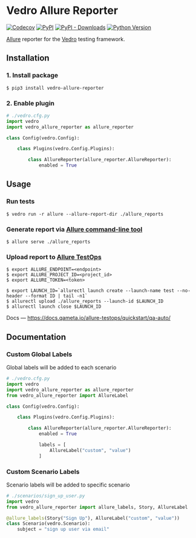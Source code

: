 # Vedro Allure Reporter

[![Codecov](https://img.shields.io/codecov/c/github/vedro-universe/vedro-allure-reporter/master.svg?style=flat-square)](https://codecov.io/gh/vedro-universe/vedro-allure-reporter)
[![PyPI](https://img.shields.io/pypi/v/vedro-allure-reporter.svg?style=flat-square)](https://pypi.python.org/pypi/vedro-allure-reporter/)
[![PyPI - Downloads](https://img.shields.io/pypi/dm/vedro-allure-reporter?style=flat-square)](https://pypi.python.org/pypi/vedro-allure-reporter/)
[![Python Version](https://img.shields.io/pypi/pyversions/vedro-allure-reporter.svg?style=flat-square)](https://pypi.python.org/pypi/vedro-allure-reporter/)

[Allure](https://docs.qameta.io/allure/) reporter for the [Vedro](https://vedro.io/) testing framework.

## Installation

### 1. Install package

```shell
$ pip3 install vedro-allure-reporter
```

### 2. Enable plugin

```python
# ./vedro.cfg.py
import vedro
import vedro_allure_reporter as allure_reporter

class Config(vedro.Config):

    class Plugins(vedro.Config.Plugins):

        class AllureReporter(allure_reporter.AllureReporter):
            enabled = True
```

## Usage

### Run tests

```shell
$ vedro run -r allure --allure-report-dir ./allure_reports
```

### Generate report via [Allure command-line tool](https://docs.qameta.io/allure/#_installing_a_commandline)

```shell
$ allure serve ./allure_reports
```

### Upload report to [Allure TestOps](https://docs.qameta.io/allure-testops/)

```shell
$ export ALLURE_ENDPOINT=<endpoint>
$ export ALLURE_PROJECT_ID=<project_id>
$ export ALLURE_TOKEN=<token>

$ export LAUNCH_ID=`allurectl launch create --launch-name test --no-header --format ID | tail -n1`
$ allurectl upload ./allure_reports --launch-id $LAUNCH_ID
$ allurectl launch close $LAUNCH_ID
```

Docs — https://docs.qameta.io/allure-testops/quickstart/qa-auto/

## Documentation

### Custom Global Labels

Global labels will be added to each scenario

```python
# ./vedro.cfg.py
import vedro
import vedro_allure_reporter as allure_reporter
from vedro_allure_reporter import AllureLabel

class Config(vedro.Config):

    class Plugins(vedro.Config.Plugins):

        class AllureReporter(allure_reporter.AllureReporter):
            enabled = True

            labels = [
                AllureLabel("custom", "value")
            ]
```

### Custom Scenario Labels

Scenario labels will be added to specific scenario

```python
# ./scenarios/sign_up_user.py
import vedro
from vedro_allure_reporter import allure_labels, Story, AllureLabel

@allure_labels(Story("Sign Up"), AllureLabel("custom", "value"))
class Scenario(vedro.Scenario):
    subject = "sign up user via email"

```
